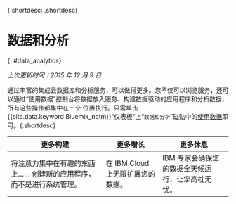 {:shortdesc: .shortdesc} 

# 数据和分析
{: #data_analytics}

*上次更新时间：2015 年 12 月 9 日*

通过丰富的集成云数据库和分析服务，可以做得更多。您不仅可以浏览服务，还可以通过“使用数据”控制台将数据放入服务、构建数据驱动的应用程序和分析数据，所有这些操作都集中在一个
位置执行。只需单击 {{site.data.keyword.Bluemix_notm}}“仪表板”上“`数据和分析`”磁贴中的[使用数据](https://console.ng.bluemix.net/data/services/)即可。{:shortdesc}


更多构建 | 更多增长 | 更多休息
---- | ---- | ----
将注意力集中在有趣的东西上…… 创建新的应用程序，而不是进行系统管理。 | 在 IBM Cloud 上无限扩展您的数据。 | IBM 专家会确保您的数据全天候运行，让您高枕无忧。

